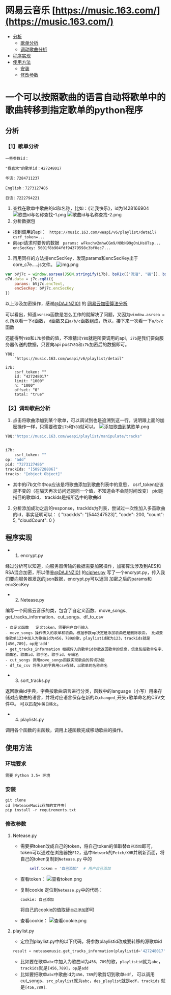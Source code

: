 # 网易云音乐 [https://music.163.com/](https://music.163.com/)

* [分析](#分析)
  * [歌单分析](#歌单分析)
  * [调动歌曲分析](#调动分析流程)
* [程序实现](#程序实现)
* [使用方法](#使用方法)
  * [安装](#安装)
  * [修改参数](#修改参数)

# 一个可以按照歌曲的语言自动将歌单中的歌曲转移到指定歌单的python程序

## 分析

### 【1】歌单分析

`一些参数id：`

`"我喜欢"的歌单id：427248017`

`华语：7284711237`

`English：7273127486`

`日语：7222794221`

1. 查找在歌单中歌曲的id和名称，比如：《让我快乐》，id为1428166904
   ![歌曲id与名称查找-1.png](images/歌曲id与名称查找-1.png)
   ![歌曲id与名称查找-2.png](images/歌曲id与名称查找-2.png)
2. 分析数据包

- 找到调用的api：
  ` https://music.163.com/weapi/v6/playlist/detail?csrf_token=...`
- 向api请求时要传的数据
  ` params: wFkxchv2mhwCGm9/N9bN99gOnLHsUTsp...`
  ` encSecKey: 5601f8b904fdf94379598c3bf0ec7...`


3. 再用同样的方法搜encSecKey，发现params和encSecKey出于core_c7e.....js文件。
   ![img.png](./images/params和encSecKey出处.png)

```js
var bVj7c = window.asrsea(JSON.stringify(i7b), bsR1x(["流泪", "强"]), bsR1x(Xp4t.md), bsR1x(["爱心", "女孩", "惊恐", "大笑"]));
e7d.data = j7c.cq8i({
    params: bVj7c.encText,
    encSecKey: bVj7c.encSecKey
})
```

以上涉及加密操作，感谢[@DAJINZI01](https://github.com/DAJINZI01) 的 [网易云加密算法分析](https://github.com/DAJINZI01/music163com)

可以看出，知道`asrsea`函数是怎么工作的就解决了问题，又因为`window.asrsea = d,`所以看一下`d`函数，
`d`函数又由`a/b/c`函数组成，所以，接下来一次看一下`a/b/c`函数

还能得到`Y8Q`和`i7b`参数的值，不难猜出`Y8Q`就是所要调用的api，`i7b`是我们要向服务器传送的数据，只要向api post`Y8Q`和`i7b`加密后的数据即可。

```
Y8Q: 
    "https://music.163.com/weapi/v6/playlist/detail"
```

```
i7b:
    csrf_token: ""
    id: "427248017"
    limit: "1000"
    n: "1000"
    offset: "0"
    total: "true"
```

### 【2】调动歌曲分析

1. 点击将歌曲添加到某个歌单，可以调试到也是追溯到这一行，说明跟上面的加密操作一样，只需要改变`i7b`和`Y8Q`就可以。
   ![添加歌曲到某歌单.png](images/添加歌曲到某歌单.png)

```js
Y8Q:"https://music.163.com/weapi/playlist/manipulate/tracks"


i7b:
    csrf_token: ""
op: "add"
pid: "7273127486"
trackIds: "[509728806]"
tracks: "[object Object]"
```

- 其中的i7b文件中op应该是将歌曲添加到歌曲列表中的意思， csrf_token应该是不变的（在隔天再次访问还是同一个值，不知道会不会随时间改变） pid是指目的歌单id， trackids是指所选中的歌曲id

2. 分析添加成功之后的response，trackIds为列表，尝试过一次性加入多首歌曲的id，事实证明可以： {
   "trackIds": "[544247523]",
   "code": 200,
   "count": 5,
   "cloudCount": 0 }

## 程序实现

-
    1. encrypt.py

经过分析可以知道，向服务器传输的数据需要加密操作，加密算法涉及到AES和RSA混合加密，所以借鉴[@DAJINZI01](https://github.com/DAJINZI01)
的[cipher.py](https://github.com/DAJINZI01/music163com) 写了一个encrypt.py，传入我们要向服务器发送的json数据，encrypt.py可以返回
加密之后的params和encSecKey

-
    2. Netease.py

编写一个网易云音乐的类，包含了自定义函数、move_songs、get_tracks_information、cut_songs、df_to_csv

~~~
- 自定义函数   定义token，需要用户自行输入
- move_songs 操作传入的歌单和歌曲，根据参数op决定是添加歌曲还是删除歌曲， 比如要像歌单123中加入为歌曲id为456，789的歌，playlistid就为123，trackids就是[456,789]，op是'add'
- get_tracks_information 根据传入的歌单id参数返回歌单的信息，信息包括歌单名字、歌曲名、歌曲id、歌手名、歌手id、专辑名
- cut_songs 调用move_songs函数实现歌曲的剪切功能
- df_to_csv 将传入的字典用csv存储，以歌单的名称命名
~~~

-
    3. sort_tracks.py

返回歌曲id字典，字典按歌曲语言进行分类，函数中的language（小写）用来存储对应歌曲的语言，并将对应语言保存在新的以`changed_`开头+歌单命名的CSV文件中。 可以匹配`中英日韩文`。

-
    4. playlists.py

调用各个函数的主函数，调用上述函数完成移动歌曲的操作。

## 使用方法

### 环境要求

    需要 Python 3.5+ 环境

### 安装

```
git clone 
cd [NeteaseMusic存放的文件夹]
pip install -r requirements.txt
```

### 修改参数

1. Netease.py
    - 需要把token改成自己的token，将自己token的值取替`自己添加`即可，token可以通过在浏览器按`F12`，选中`Network`的`Fetch/XHR`并刷新页面，将自己的token复制到`Netease.py`
      中的
      ```python
          self.token = '自己添加'  # 用户自己添加
      ```
    - 查看token：
      ![查看token.png](images/查看token.png)

    - 复制cookie 定位到`Netease.py`中的代码：
      ```python
      cookie: 自己添加
      ```
      将自己的cookie的值取替`自己添加`即可

    - 查看cookie：
      ![查看cookie.png](images/查看cookie.png)


2. playlist.py
    - 定位到playlist.py中的以下代码，将参数playlistid改成要转移的源歌单id
    ```python
    result = neteasemusic.get_tracks_information(playlistid='427248017')  # 根据所给的歌单id获取歌单信息
    ```
    - 比如要在歌单`abc`中加入为歌曲id为`456，789`的歌，`playlistid`就为`abc`，`trackids`就是`[456,789]`，`op`是`add`
    - 比如要把歌单`abc`中歌曲id为`456，789`的歌剪切到歌单`edf`， 可以调用cut_songs，`src_playlist`就为`abc`，`des_playlist`就是`edf`，`trackids`
      就是`[456,789]`.
        

